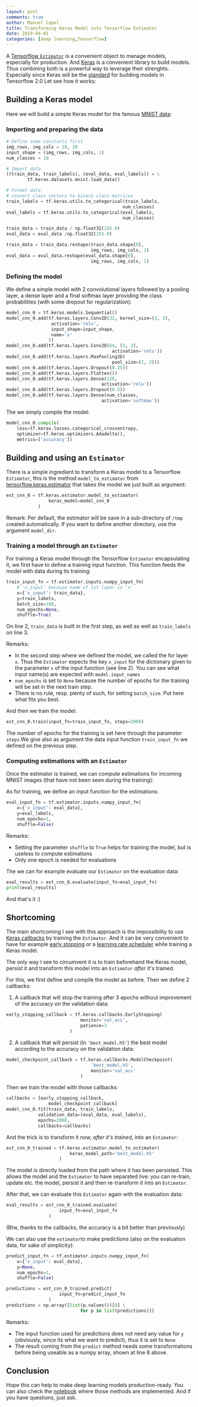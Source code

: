 ```yaml
---
layout: post
comments: true
author: Manuel Capel
title: Transforming Keras Model into Tensorflow Estimator
date: 2019-04-01
categories: [deep learning,Tensorflow]
---
```

A [Tensorflow `Estimator`](https://www.tensorflow.org/api_docs/python/tf/estimator/Estimator) is a convenient object to manage models, especially for production. And [Keras](https://keras.io/) is a convenient library to build models. Thus combining both is a powerful way to leverage their strenghts. Especially since Keras will be the [standard](https://medium.com/tensorflow/standardizing-on-keras-guidance-on-high-level-apis-in-tensorflow-2-0-bad2b04c819a) for building models in Tensorflow 2.0 Let see how it works:

## Building a Keras model
Here we will build a simple Keras model for the famous [MNIST data](https://en.wikipedia.org/wiki/MNIST_database):
### Importing and preparing the data
```python
# Define some constants first
img_rows, img_cols = 28, 28
input_shape = (img_rows, img_cols, 1)
num_classes = 10

# Import data
((train_data, train_labels), (eval_data, eval_labels)) = \
        tf.keras.datasets.mnist.load_data()

# Format data
# convert class vectors to binary class matrices
train_labels = tf.keras.utils.to_categorical(train_labels, 
                                            num_classes)
eval_labels = tf.keras.utils.to_categorical(eval_labels, 
                                            num_classes)

train_data = train_data / np.float32(255.0)
eval_data = eval_data /np.float32(255.0)

train_data = train_data.reshape(train_data.shape[0], 
                                img_rows, img_cols, 1)
eval_data = eval_data.reshape(eval_data.shape[0], 
                                img_rows, img_cols, 1)

```

### Defining the model 
We define a simple model with 2 convolutional layers followed by a pooling layer, a dense layer and a final softmax layer providing the class probabilities (with some dropout for regularization):
```python
model_cnn_0 = tf.keras.models.Sequential()
model_cnn_0.add(tf.keras.layers.Conv2D(32, kernel_size=(3, 3),
                 activation='relu',
                 input_shape=input_shape,
                 name='x'
                ))
model_cnn_0.add(tf.keras.layers.Conv2D(64, (3, 3), 
                                        activation='relu'))
model_cnn_0.add(tf.keras.layers.MaxPooling2D(
                                        pool_size=(2, 2)))
model_cnn_0.add(tf.keras.layers.Dropout(0.25))
model_cnn_0.add(tf.keras.layers.Flatten())
model_cnn_0.add(tf.keras.layers.Dense(128, 
                                    activation='relu'))
model_cnn_0.add(tf.keras.layers.Dropout(0.5))
model_cnn_0.add(tf.keras.layers.Dense(num_classes, 
                                    activation='softmax'))
```
The we simply compile the model:
```python
model_cnn_0.compile(
    loss=tf.keras.losses.categorical_crossentropy,
    optimizer=tf.keras.optimizers.Adadelta(),
    metrics=['accuracy'])
```

## Building and using an `Estimator`
There is a simple ingredient to transform a Keras model to a Tensorflow `Estimator`, this is the method `model_to_estimator` from [tensorflow.keras.estimator](https://www.tensorflow.org/api_docs/python/tf/keras/estimator/) that takes the model we just built as argument:

```python
est_cnn_0 = tf.keras.estimator.model_to_estimator(
                keras_model=model_cnn_0
            )
```
Remark: Per default, the estimator will be save in a sub-directory of `/tmp` created automatically. If you want to define another directory, use the argument `model_dir`.
### Training a model through an `Estimator`
For training a Keras model through the Tensorflow `Estimator` encapsulating it, we first have to define a training input function. This function feeds the model with data during its training:
```python
train_input_fn = tf.estimator.inputs.numpy_input_fn(    
    # 'x_input' because name of 1st layer is 'x'
    x={'x_input': train_data},
    y=train_labels,
    batch_size=100,
    num_epochs=None,
    shuffle=True)
```
On line 2, `train_data` is built in the first step, as well as well as `train_labels` on line 3.

Remarks:
* In the second step where we defined the model, we called the for layer `x`. Thus the `Estimator` expects the key `x_input` for the dictionary given to the parameter `x` of the input function (see line 2). You can see what input name(s) are expected with `model.input_names`
* `num_epochs` is set to `None` because the number of epochs for the training will be set in the next train step.
* There is no rule, resp. plenty of such, for setting `batch_size`. Put here what fits you best.

And then we train the model:
```python
est_cnn_0.train(input_fn=train_input_fn, steps=2000)
```
The number of epochs for the training is set here through the parameter `steps`.We give also as argument the data input function `train_input_fn` we defined on the previous step.

### Computing estimations with an `Estimator`
Once the estimator is trained, we can compute estimations for incoming MNIST images (that have not been seen during the training):

As for training, we define an input function for the estimations:
```python
eval_input_fn = tf.estimator.inputs.numpy_input_fn(
    x={'x_input': eval_data},
    y=eval_labels,
    num_epochs=1,
    shuffle=False)
```
Remarks:
* Setting the parameter `shuffle` to `True` helps for training the model, but is useless to compute estimations
* Only one epoch is needed for evaluations
 
The we can for example evaluate our `Estimator` on the evaluation data:
```python
eval_results = est_cnn_0.evaluate(input_fn=eval_input_fn)
print(eval_results)
```

And that's it :)



## Shortcoming
The main shortcoming I see with this approach is the impossibility to use [Keras callbacks](https://keras.io/callbacks/) by training the `Estimator`. And it can be very convenient to have for example [early stopping](https://keras.io/callbacks/#earlystopping) or a [learning rate scheduler](https://keras.io/callbacks/#learningratescheduler) while training a Keras model.

The only way I see to circumvent it is to train beforehand the Keras model, persist it and transform this model into an `Estimator` *after* it's trained.

For this, we first define and compile the model as before. Then we define 2 callbacks:
1. A callback that will stop the training after 3 epochs without improvement of the accuracy on the validation data:
```python
early_stopping_callback = tf.keras.callbacks.EarlyStopping(
                            monitor='val_acc', 
                            patience=3
                        )
```
2. A callback that will persist (in `'best_model.h5'`) the best model according to the accuracy on the validation data:
```python
model_checkpoint_callback = tf.keras.callbacks.ModelCheckpoint(
                                'best_model.h5', 
                                monitor='val_acc'
                            )
```

Then we train the model with those callbacks:
```python
callbacks = [early_stopping_callback, 
                model_checkpoint_callback]
model_cnn_0.fit(train_data, train_labels, 
            validation_data=(eval_data, eval_labels), 
            epochs=2000, 
            callbacks=callbacks)
```

And the trick is to transform it now, *after it's trained*, into an `Estimator`:
```python
est_cnn_0_trained = tf.keras.estimator.model_to_estimator(
                        keras_model_path='best_model.h5'
                    )
```
The model is directly loaded from the path where it has been persisted. This allows the model and the `Estimator` to have separated live: you can re-train, update etc. the model, persist it and then re-transform it into an `Estimator`.

After that, we can evaluate this `Estimator` again with the evaluation data:

```python
eval_results = est_cnn_0_trained.evaluate(
                    input_fn=eval_input_fn
                )
```
(Btw, thanks to the callbacks, the accuracy is a bit better than previously)

We can also use the `estimator`to make predictions (also on the evaluation data, for sake of simplicity):

```python
predict_input_fn = tf.estimator.inputs.numpy_input_fn(
    x={'x_input': eval_data},
    y=None,
    num_epochs=1,
    shuffle=False)

predictions = est_cnn_0_trained.predict(
                    input_fn=predict_input_fn
                )
predictions = np.array([list(p.values())[0] \
                            for p in list(predictions)])
```

Remarks:
* The input function used for predictions does not need any value for `y` (obviously, since its  what we want to predict), thus it is set to `None`
* The result coming from the `predict` method needs some transformations before being useable as a numpy array, shown at line 8 above.

## Conclusion
Hope this can help to make deep learning models production-ready. You can also check the [notebook](https://github.com/mancap314/miscellanous/blob/master/cnn_estimator.ipynb) where those methods are implemented. And if you have questions, just ask.
